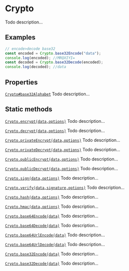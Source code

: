 
# Crypto
Todo description...

<!-- examples -->
## Examples


```js
// encode>decode base32const encoded = Crypto.base32Encode("data");console.log(encoded); //MRQXIYI=const decoded = Crypto.base32Decode(encoded);console.log(decoded); //data
```

<!-- examples -->

<!-- properties -->
## Properties


[`Crypto#base32Alphabet`](./docs/crypto/base32alphabet.md)
Todo description...

<!-- properties -->

<!-- staticproperties -->
<!-- staticproperties -->

<!-- methods -->
<!-- methods -->

<!-- staticmethods -->
## Static methods


[`Crypto.encrypt(data,options)`](./docs/crypto/encrypt.md)
Todo description...

[`Crypto.decrypt(data,options)`](./docs/crypto/decrypt.md)
Todo description...

[`Crypto.privateEncrypt(data,options)`](./docs/crypto/private-encrypt.md)
Todo description...

[`Crypto.privateDecrypt(data,options)`](./docs/crypto/private-decrypt.md)
Todo description...

[`Crypto.publicEncrypt(data,options)`](./docs/crypto/public-encrypt.md)
Todo description...

[`Crypto.publicDecrypt(data,options)`](./docs/crypto/public-decrypt.md)
Todo description...

[`Crypto.sign(data,options)`](./docs/crypto/sign.md)
Todo description...

[`Crypto.verify(data,signature,options)`](./docs/crypto/verify.md)
Todo description...

[`Crypto.hash(data,options)`](./docs/crypto/hash.md)
Todo description...

[`Crypto.hmac(data,options)`](./docs/crypto/hmac.md)
Todo description...

[`Crypto.base64Encode(data)`](./docs/crypto/base64encode.md)
Todo description...

[`Crypto.base64Decode(data)`](./docs/crypto/base64decode.md)
Todo description...

[`Crypto.base64UrlEncode(data)`](./docs/crypto/base64url-encode.md)
Todo description...

[`Crypto.base64UrlDecode(data)`](./docs/crypto/base64url-decode.md)
Todo description...

[`Crypto.base32Encode(data)`](./docs/crypto/base32encode.md)
Todo description...

[`Crypto.base32Decode(data)`](./docs/crypto/base32decode.md)
Todo description...

<!-- staticmethods -->


